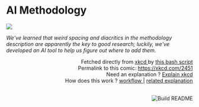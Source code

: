 # <b>AI Methodology</b>

[![](https://imgs.xkcd.com/comics/ai_methodology.png)](https://xkcd.com/2451)

<i>We&#39;ve learned that weird spacing and diacritics in the methodology description are apparently the key to good research; luckily, we&#39;ve developed an AI tool to help us figure out where to add them.</i>

<div align="right">
  Fetched directly from
  <a href="https://xkcd.com">
    xkcd
  </a>
  by
  <a href="https://github.com/Vanille-N/Vanille-N/blob/master/fetch">
    this bash script
  </a>
</div>
<div align="right">
  Permalink to this comic:
  <a href="https://xkcd.com/2451">
    https://xkcd.com/2451
  </a>
</div>
<div align="right">
  Need an explanation ?
  <a href="https://www.explainxkcd.com/wiki/index.php/2451">
    Explain xkcd
  </a>
</div>
<div align="right">
  How does this work ?
  <a href="https://github.com/Vanille-N/Vanille-N/blob/master/.github/workflows/build.yml">
    workflow
  </a>
  |
  <a href="https://simonwillison.net/2020/Jul/10/self-updating-profile-readme/">
    related explanation
  </a>
</div><br>

<a href="https://github.com/Vanille-N/Vanille-N/actions"><img src="https://github.com/Vanille-N/Vanille-N/workflows/Build%20README/badge.svg" align="right" alt="Build README"></a>
